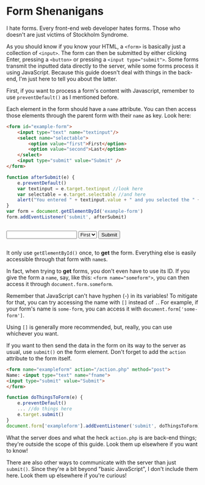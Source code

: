 # Form Shenanigans
I hate forms. Every front-end web developer hates forms. Those who doesn't are just victims of Stockholm Syndrome.

As you should know if you know your HTML, a `<form>` is basically just a collection of `<input>`. The form can then be submitted by either clicking Enter, pressing a `<button>` or pressing a `<input type="submit">`. Some forms transmit the inputted data directly to the server, while some forms process it using JavaScript. Because this guide doesn't deal with things in the back-end, I'm just here to tell you about the latter.

First, if you want to process a form's content with Javascript, remember to use `preventDefault()` as I mentioned before.

Each element in the form should have a `name` attribute. You can then access those elements through the parent form with their `name` as key. Look here:

```html
<form id="example-form">
	<input type="text" name="textinput"/>
	<select name="selectable">
		<option value="first">First</option>
		<option value="second">Last</option>
	</select>
	<input type="submit" value="Submit" />
</form>
```

```js
function afterSubmit(e) {
	e.preventDefault()
	var textinput = e.target.textinput //look here
	var selectable = e.target.selectable //and here
	alert("You entered " + textinput.value + " and you selected the " + selectable.value + " option.") 
}
var form = document.getElementById('example-form')
form.addEventListener('submit', afterSubmit)
```

<form style="margin: 2em 0;" id="example-form">
	<input type="text" name="textinput"/>
	<select name="selectable">
		<option value="first">First</option>
		<option value="second">Last</option>
	</select>
	<input type="submit" value="Submit" />
</form>

<script>
function afterSubmit(e) {
	e.preventDefault()
	var textinput = e.target.textinput
	var selectable = e.target.selectable
	alert("You entered " + textinput.value + " and you selected the " + selectable.value + " option.") 
}
var form = document.getElementById('example-form')
form.addEventListener('submit', afterSubmit)
</script>

It only use `getElementById()` once, to **get** the form. Everything else is easily accessible through that form with `name`s.

In fact, when trying to **get** forms, you don't even have to use its ID. If you give the form a `name`, say, like this: `<form name="someform">`, you can then access it through `document.form.someform`.

Remember that JavaScript can't have hyphen (-) in its variables! To mitigate for that, you can try accessing the name with `[]` instead of `.`. For example, if your form's name is `some-form`, you can access it with `document.form['some-form']`.

Using `[]` is generally more recommended, but, really, you can use whichever you want.

If you want to then send the data in the form on its way to the server as usual, use `submit()` on the form element. Don't forget to add the `action` attribute to the form itself.

```html
<form name="exampleform" action="/action.php" method="post">
Name: <input type="text" name="fname">
<input type="submit" value="Submit">
</form>
```

```js
function doThingsToForm(e) {
	e.preventDefault()
	... //do things here
	e.target.submit()
}
document.form['exampleform'].addEventListener('submit', doThingsToForm)
```

What the server does and what the heck `action.php` is are back-end things; they're outside the scope of this guide. Look them up elsewhere if you want to know!

There are also other ways to communicate with the server than just `submit()`. Since they're a bit beyond "basic JavaScript", I don't include them here. Look them up elsewhere if you're curious!